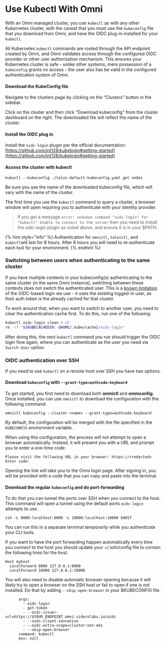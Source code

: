 # Use Kubectl With Omni

With an Omni managed cluster, you use `kubectl` as with any other Kubernetes cluster, with the caveat that you must use the `kubeconfig` file that you download from Omni, and have the OIDC plug-in installed for your `kubectl`.

All Kubernetes `kubectl` commands are routed through the API endpoint created by Omni, and Omni validates access through the configured OIDC provider or other user authorization mechanism. This ensures your Kubernetes cluster is safe - unlike other systems, mere possession of a `kubeconfig` grants no access - the user also has be valid in the configured authentication system of Omni.

#### Download the KubeConfig file <a href="#download-the-kubeconfig-file" id="download-the-kubeconfig-file"></a>

Navigate to the clusters page by clicking on the “Clusters” button in the sidebar.

Click on the cluster and then click "Download  kubeconfig" from the cluster dashboard on the right. The downloaded file will reflect the name of the cluster.

#### Install the OIDC plug in <a href="#install-the-oidc-plug-in" id="install-the-oidc-plug-in"></a>

Install the `oidc-login` plugin per the official documentation: [https://github.com/int128/kubelogin#getting-started](https://github.com/int128/kubelogin#getting-started)

#### Access the cluster with kubectl <a href="#access-the-cluster-with-kubectl" id="access-the-cluster-with-kubectl"></a>

```
kubectl --kubeconfig ./talos-default-kubeconfig.yaml get nodes
```

Be sure you use the name of the downloaded kubeconfig file, which will vary with the name of the cluster.

The first time you use the `kubectl` command to query a cluster, a browser window will open requiring you to authenticate with your identity provider.

> If you get a message `error: unknown command "oidc-login" for "kubectl" Unable to connect to the server` then you need to install the oidc-login plugin as noted above, and ensure it is in your $PATH.

{% hint style="info" %}
Authentication for `omnictl`, `talosctl`, and `kubectl`will last for 8 hours. After 8 hours you will need to re-authenticate each tool for your environment.
{% endhint %}

### Switching between users when authenticating to the same cluster

If you have multiple contexts in your kubeconfig(s) authenticating to the same cluster (in the same Omni instance), switching between these contexts does not switch the authenticated user. This is a [known limitation](https://github.com/int128/kubelogin/issues/29) of the OIDC-based login we use - it uses the existing logged-in user, as their auth token is the already cached for that cluster.

To work around that, when you want to switch to another user, you need to clear the authentication cache first. To do this, run one of the following:

```bash
kubectl oidc-login clean # OR
rm -rf "${KUBECACHEDIR:-$HOME/.kube/cache}/oidc-login"
```

After doing this, the next `kubectl` command you run should trigger the OIDC login flow again, where you can authenticate as the user you need via `Switch User` option.

### OIDC authentication over SSH <a href="#oidc-authentication-over-ssh" id="oidc-authentication-over-ssh"></a>

If you need to use `kubectl` on a remote host over SSH you have two options.

#### Download `kubeconfig` with `--grant-type=authcode-keyboard`

To get started, you first need to download both **omnictl** and **omniconfig**. Once installed, you can use `omnictl` to download the configuration with the following command:

```
omnictl kubeconfig --cluster <name> --grant-type=authcode-keyboard
```

By default, the configuration will be merged with the file specified in the `KUBECONFIG` environment variable.

When using this configuration, the process will not attempt to open a browser automatically. Instead, it will present you with a URL and prompt you to enter a one-time code:

```
Please visit the following URL in your browser: https://<redacted>
Enter code:
```

Opening the link will take you to the Omni login page. After signing in, you will be provided with a code that you can copy and paste into the terminal.

#### Download the regular `kubeconfig` and do port-forwarding

To do that you can tunnel the ports over SSH when you connect to the host. This command will open a tunnel using the default ports `oidc-login` attempts to use.

```
ssh -L 8000:localhost:8000 -L 18000:localhost:18000 $HOST
```

You can run this in a separate terminal temporarily while you authenticate your CLI tools.

If you want to have the port forwarding happen automatically every time you connect to the host you should update your \~/.ssh/config file to contain the following lines for the host.

```
Host myhost
  LocalForward 8000 127.0.0.1:8000
  LocalForward 18000 127.0.0.1:18000
```

You will also need to disable automatic browser opening because it will likely try to open a browser on the SSH host or fail to open if one is not installed. Do that by adding `--skip-open-browser` in your $KUBECONFIG file.

```
      args:
        - oidc-login
        - get-token
        - --oidc-issuer-url=https://$YOUR_ENDPOINT.omni.siderolabs.io/oidc
        - --oidc-client-id=native
        - --oidc-extra-scope=cluster:not-eks
        - --skip-open-browser
      command: kubectl
      env: null
```
